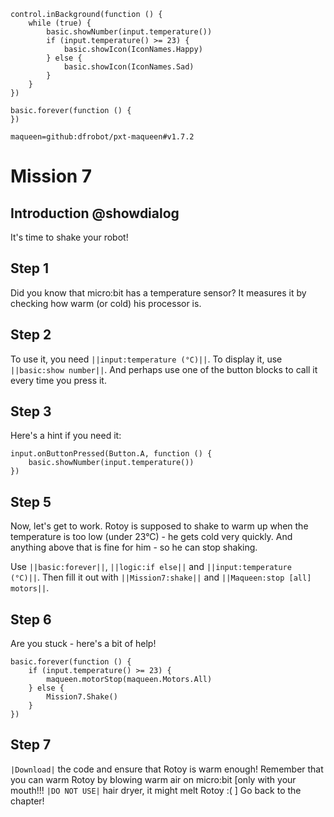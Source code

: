 ```customts
control.inBackground(function () {
    while (true) {
        basic.showNumber(input.temperature())
        if (input.temperature() >= 23) {
            basic.showIcon(IconNames.Happy)
        } else {
            basic.showIcon(IconNames.Sad)
        }
    }
})
```

```template
basic.forever(function () {
})
```

```package
maqueen=github:dfrobot/pxt-maqueen#v1.7.2
```

# Mission 7

## Introduction @showdialog

It's time to shake your robot! 

## Step 1

Did you know that micro:bit has a temperature sensor? It measures it by checking how warm (or cold) his processor is.

## Step 2

To use it, you need ``||input:temperature (°C)||``. To display it, use ``||basic:show number||``.
And perhaps use one of the button blocks to call it every time you press it.

## Step 3

Here's a hint if you need it:

```block
input.onButtonPressed(Button.A, function () {
    basic.showNumber(input.temperature())
})
```

## Step 5

Now, let's get to work. Rotoy is supposed to shake to warm up when the temperature is too low (under 23°C) - he gets cold very quickly. And anything above that is fine for him - so he can stop shaking.

Use ``||basic:forever||``, ``||logic:if else||`` and ``||input:temperature (°C)||``. Then fill it out with ``||Mission7:shake||`` and ``||Maqueen:stop [all] motors||``.

## Step 6

Are you stuck - here's a bit of help!

```block
basic.forever(function () {
    if (input.temperature() >= 23) {
        maqueen.motorStop(maqueen.Motors.All)
    } else {
        Mission7.Shake()
    }
})
```

## Step 7

``|Download|`` the code and ensure that Rotoy is warm enough!
Remember that you can warm Rotoy by blowing warm air on micro:bit [only with your mouth!!! ``|DO NOT USE|`` hair dryer, it might melt Rotoy :( ] Go back to the chapter!